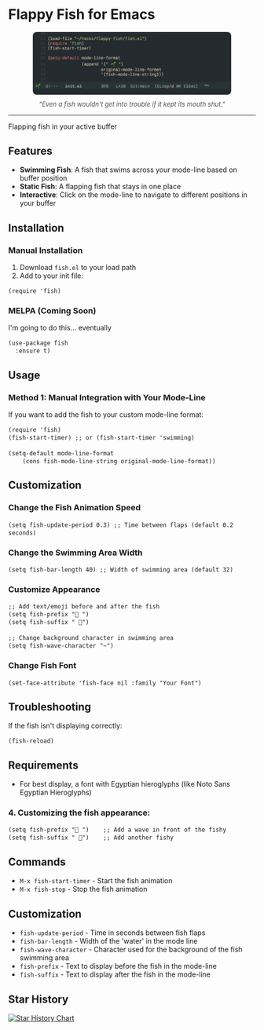 Flappy Fish for Emacs
===

<div align="center">
  <img src="./fishy.gif" alt="fishy" style="max-width:80%; border-radius: 8px;"/>
  <p style="font-size: small; color: #555; margin-top: 8px;">
    <em>"Even a fish wouldn't get into trouble if it kept its mouth shut." </em>
  </p>
</div>

---

Flapping fish in your active buffer

## Features

- **Swimming Fish**: A fish that swims across your mode-line based on buffer position
- **Static Fish**: A flapping fish that stays in one place
- **Interactive**: Click on the mode-line to navigate to different positions in your buffer

## Installation

### Manual Installation

1. Download `fish.el` to your load path
2. Add to your init file:

```elisp
(require 'fish)
```

### MELPA (Coming Soon)

I'm going to do this... eventually

```elisp
(use-package fish
  :ensure t)
```

## Usage

### Method 1: Manual Integration with Your Mode-Line

If you want to add the fish to your custom mode-line format:

```elisp
(require 'fish)
(fish-start-timer) ;; or (fish-start-timer 'swimming)

(setq-default mode-line-format
	(cons fish-mode-line-string original-mode-line-format))
```

## Customization

### Change the Fish Animation Speed

```elisp
(setq fish-update-period 0.3) ;; Time between flaps (default 0.2 seconds)
```

### Change the Swimming Area Width

```elisp
(setq fish-bar-length 40) ;; Width of swimming area (default 32)
```

### Customize Appearance

```elisp
;; Add text/emoji before and after the fish
(setq fish-prefix "🌊 ")
(setq fish-suffix " 🐠")

;; Change background character in swimming area
(setq fish-wave-character "~")
```

### Change Fish Font

```elisp
(set-face-attribute 'fish-face nil :family "Your Font")
```

## Troubleshooting

If the fish isn't displaying correctly:

```elisp
(fish-reload)
```

## Requirements

- For best display, a font with Egyptian hieroglyphs (like Noto Sans Egyptian Hieroglyphs)

### 4. Customizing the fish appearance:
```elisp
(setq fish-prefix "🌊 ")    ;; Add a wave in front of the fishy
(setq fish-suffix " 🐠")    ;; Add another fishy
```

## Commands

- `M-x fish-start-timer` - Start the fish animation
- `M-x fish-stop` - Stop the fish animation

## Customization

- `fish-update-period` - Time in seconds between fish flaps
- `fish-bar-length` - Width of the 'water' in the mode line
- `fish-wave-character` - Character used for the background of the fish swimming area
- `fish-prefix` - Text to display before the fish in the mode-line
- `fish-suffix` - Text to display after the fish in the mode-line 

## Star History

[![Star History Chart](https://api.star-history.com/svg?repos=mattmonja/flappy-fish&type=Date)](https://www.star-history.com/#mattmonja/flappy-fish&Date)
